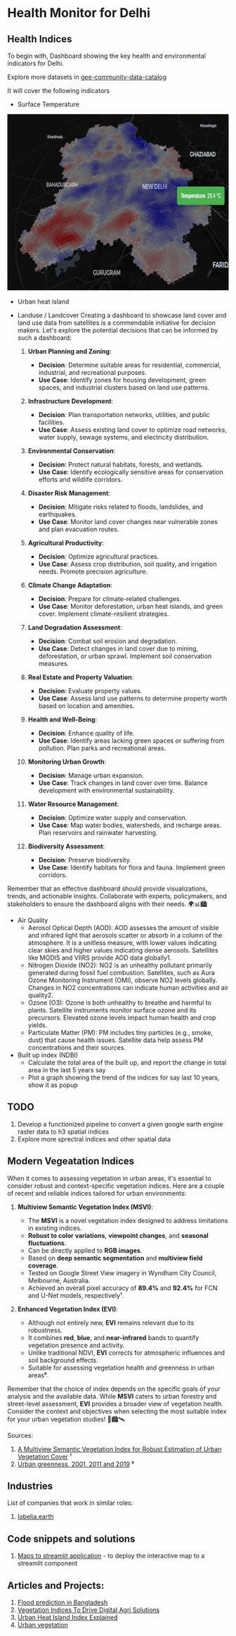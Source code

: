 # Health Monitor for Delhi

## Health Indices
To begin with, Dashboard showing the key health and environmental indicators for Delhi. 

Explore more datasets in [gee-community-data-catalog](https://gee-community-catalog.org/changelog/)

It will cover the following indicators
  - Surface Temperature

<img src="Delhi Surface Temperature.PNG" height=400/>

  - Urban heat island
  - Landuse / Landcover
      Creating a dashboard to showcase land cover and land use data from satellites is a commendable initiative for decision makers. Let's explore the potential decisions that can be informed by such a dashboard:

      1. **Urban Planning and Zoning**:
         - **Decision**: Determine suitable areas for residential, commercial, industrial, and recreational purposes.
         - **Use Case**: Identify zones for housing development, green spaces, and industrial clusters based on land use patterns.
      
      2. **Infrastructure Development**:
         - **Decision**: Plan transportation networks, utilities, and public facilities.
         - **Use Case**: Assess existing land cover to optimize road networks, water supply, sewage systems, and electricity distribution.
      
      3. **Environmental Conservation**:
         - **Decision**: Protect natural habitats, forests, and wetlands.
         - **Use Case**: Identify ecologically sensitive areas for conservation efforts and wildlife corridors.
      
      4. **Disaster Risk Management**:
         - **Decision**: Mitigate risks related to floods, landslides, and earthquakes.
         - **Use Case**: Monitor land cover changes near vulnerable zones and plan evacuation routes.
      
      5. **Agricultural Productivity**:
         - **Decision**: Optimize agricultural practices.
         - **Use Case**: Assess crop distribution, soil quality, and irrigation needs. Promote precision agriculture.
      
      6. **Climate Change Adaptation**:
         - **Decision**: Prepare for climate-related challenges.
         - **Use Case**: Monitor deforestation, urban heat islands, and green cover. Implement climate-resilient strategies.
      
      7. **Land Degradation Assessment**:
         - **Decision**: Combat soil erosion and degradation.
         - **Use Case**: Detect changes in land cover due to mining, deforestation, or urban sprawl. Implement soil conservation measures.
      
      8. **Real Estate and Property Valuation**:
         - **Decision**: Evaluate property values.
         - **Use Case**: Assess land use patterns to determine property worth based on location and amenities.
      
      9. **Health and Well-Being**:
         - **Decision**: Enhance quality of life.
         - **Use Case**: Identify areas lacking green spaces or suffering from pollution. Plan parks and recreational areas.
      
      10. **Monitoring Urban Growth**:
          - **Decision**: Manage urban expansion.
          - **Use Case**: Track changes in land cover over time. Balance development with environmental sustainability.
      
      11. **Water Resource Management**:
          - **Decision**: Optimize water supply and conservation.
          - **Use Case**: Map water bodies, watersheds, and recharge areas. Plan reservoirs and rainwater harvesting.
      
      12. **Biodiversity Assessment**:
          - **Decision**: Preserve biodiversity.
          - **Use Case**: Identify habitats for flora and fauna. Implement green corridors.

Remember that an effective dashboard should provide visualizations, trends, and actionable insights. Collaborate with experts, policymakers, and stakeholders to ensure the dashboard aligns with their needs. 🌍📊🏙️
  - Air Quality
      - Aerosol Optical Depth (AOD):
          AOD assesses the amount of visible and infrared light that aerosols scatter or absorb in a column of the atmosphere.
          It is a unitless measure, with lower values indicating clear skies and higher values indicating dense aerosols.
          Satellites like MODIS and VIIRS provide AOD data globally1.
      - Nitrogen Dioxide (NO2):
          NO2 is an unhealthy pollutant primarily generated during fossil fuel combustion.
          Satellites, such as Aura Ozone Monitoring Instrument (OMI), observe NO2 levels globally.
          Changes in NO2 concentrations can indicate human activities and air quality2.
      - Ozone (O3):
        Ozone is both unhealthy to breathe and harmful to plants.
        Satellite instruments monitor surface ozone and its precursors.
        Elevated ozone levels impact human health and crop yields.
      - Particulate Matter (PM):
        PM includes tiny particles (e.g., smoke, dust) that cause health issues.
        Satellite data help assess PM concentrations and their sources.
  - Built up index (NDBI)
      - Calculate the total area of the built up, and report the change in total area in the last 5 years say
      - Plot a graph showing the trend of the indices for say last 10 years, show it as popup

## TODO

1. Develop a functionized pipeline to convert a given google earth engine raster data to h3 spatial indices
2. Explore more sprectral indices and other spatial data

## Modern Vegeatation Indices

When it comes to assessing vegetation in urban areas, it's essential to consider robust and context-specific vegetation indices. Here are a couple of recent and reliable indices tailored for urban environments:

1. **Multiview Semantic Vegetation Index (MSVI)**:
   - The **MSVI** is a novel vegetation index designed to address limitations in existing indices.
   - **Robust to color variations**, **viewpoint changes**, and **seasonal fluctuations**.
   - Can be directly applied to **RGB images**.
   - Based on **deep semantic segmentation** and **multiview field coverage**.
   - Tested on Google Street View imagery in Wyndham City Council, Melbourne, Australia.
   - Achieved an overall pixel accuracy of **89.4%** and **92.4%** for FCN and U-Net models, respectively¹.

2. **Enhanced Vegetation Index (EVI)**:
   - Although not entirely new, **EVI** remains relevant due to its robustness.
   - It combines **red**, **blue**, and **near-infrared** bands to quantify vegetation presence and activity.
   - Unlike traditional NDVI, **EVI** corrects for atmospheric influences and soil background effects.
   - Suitable for assessing vegetation health and greenness in urban areas⁶.

Remember that the choice of index depends on the specific goals of your analysis and the available data. While **MSVI** caters to urban forestry and street-level assessment, **EVI** provides a broader view of vegetation health. Consider the context and objectives when selecting the most suitable index for your urban vegetation studies! 🌿🏙️🛰️

Sources:
1. [A Multiview Semantic Vegetation Index for Robust Estimation of Urban Vegetation Cover](https://www.mdpi.com/2072-4292/14/1/228) ¹
2. [Urban greenness, 2001, 2011 and 2019](https://www150.statcan.gc.ca/n1/pub/16-002-x/2021001/article/00002-eng.htm) ⁶

## Industries

List of companies that work in similar roles:
1. [lobelia.earth](https://www.lobelia.earth/)

## Code snippets and solutions
1. [Maps to streamlit application](https://github.com/opengeos/leafmap/blob/2c25d6e84a9aea2d7f820d4e27093f31f58bbf56/leafmap/foliumap.py#L1875) - to deploy the interactive map to a streamlit component


## Articles and Projects:
1. [Flood prediction in Bangladesh](https://www.omdena.com/blog/floodguard-integrating-rainfall-time-series-and-gis-data-for-flood-prediction-and-waterbody-forecasting-in-bangladesh)
2. [Vegetation Indices To Drive Digital Agri Solutions](https://eos.com/blog/vegetation-indices/#lai)
3. [Urban Heat Island Index Explained](https://kermap.com/en/urban-heat-islands-explained/)
4. [Urban vegetation](https://kermap.com/en/urban-vegetation-the-case-for-green-cities/)
